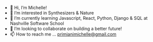- 👋 Hi, I’m Michelle!
- 👀 I’m interested in Synthesizers & Nature
- 🌱 I’m currently learning Javascript, React, Python, Django & SQL at Nashville Software School
- 💞️ I’m looking to collaborate on building a better future!
- 📫 How to reach me ... primianimichelle@gmail.com 

<!---
hi-michelleprimiani/hi-michelleprimiani is a ✨ special ✨ repository because its `README.md` (this file) appears on your GitHub profile.
You can click the Preview link to take a look at your changes.
--->
